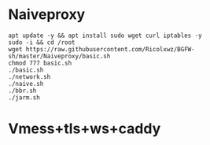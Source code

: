 # Naiveproxy
```
apt update -y && apt install sudo wget curl iptables -y
sudo -i && cd /root
wget https://raw.githubusercontent.com/Ricolxwz/BGFW-sh/master/Naiveproxy/basic.sh
chmod 777 basic.sh
./basic.sh
./network.sh
./naive.sh
./bbr.sh
./jarm.sh
```
# Vmess+tls+ws+caddy
```

```
